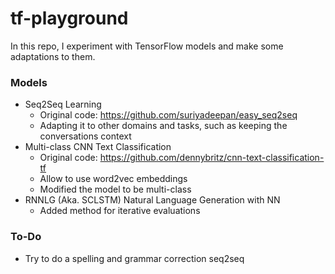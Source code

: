 # tf-playground
In this repo, I experiment with TensorFlow models and make some adaptations to them.

### Models
- Seq2Seq Learning
  - Original code: https://github.com/suriyadeepan/easy_seq2seq
  - Adapting it to other domains and tasks, such as keeping the conversations context
- Multi-class CNN Text Classification
  - Original code: https://github.com/dennybritz/cnn-text-classification-tf
  - Allow to use word2vec embeddings
  - Modified the model to be multi-class
- RNNLG (Aka. SCLSTM) Natural Language Generation with NN
  - Added method for iterative evaluations

### To-Do
- Try to do a spelling and grammar correction seq2seq